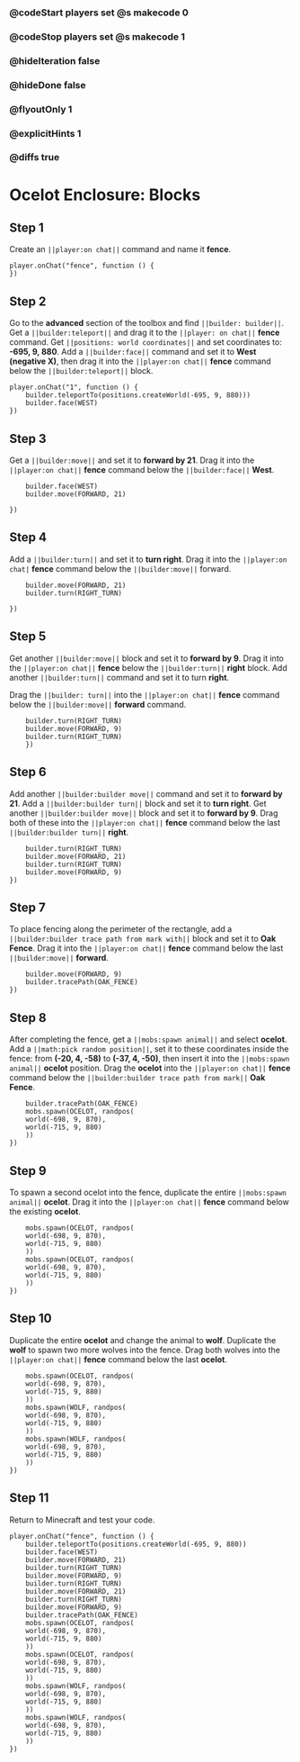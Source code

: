 ### @codeStart players set @s makecode 0
### @codeStop players set @s makecode 1

### @hideIteration false
### @hideDone false
### @flyoutOnly 1
### @explicitHints 1
### @diffs true
# Ocelot Enclosure: Blocks

## Step 1
Create an ``||player:on chat||`` command and name it **fence**.

```blocks
player.onChat("fence", function () {
})
```

## Step 2

Go to the **advanced** section of the toolbox and find ``||builder: builder||``. Get a ``||builder:teleport||`` and drag it to the ``||player: on chat||`` **fence** command. Get ``||positions: world coordinates||`` and set coordinates to: **-695, 9, 880**. Add a ``||builder:face||`` command and set it to **West (negative X)**,  then drag it into the ``||player:on chat||`` **fence** command below the ``||builder:teleport||`` block.

```blocks
player.onChat("1", function () {
    builder.teleportTo(positions.createWorld(-695, 9, 880)))
    builder.face(WEST)
})
```

## Step 3

Get a ``||builder:move||`` and set it to **forward by 21**. Drag it into the ``||player:on chat||`` **fence** command below the ``||builder:face||`` **West**.

```blocks
    builder.face(WEST)
    builder.move(FORWARD, 21)

})
```

## Step 4

Add a ``||builder:turn||`` and set it to **turn right**. Drag it into the ``||player:on chat|`` **fence** command below the ``||builder:move||`` forward.

```blocks
    builder.move(FORWARD, 21)
    builder.turn(RIGHT_TURN)
    
})
```

## Step 5

Get another ``||builder:move||`` block and set it to **forward by 9**. Drag it into the ``||player:on chat||`` **fence**  below the ``||builder:turn||`` **right** block. Add another ``||builder:turn||`` command and set it to turn **right**. 

Drag the ``||builder: turn||`` into the ``||player:on chat||`` **fence** command below the ``||builder:move||`` **forward** command.

```blocks
    builder.turn(RIGHT_TURN)
    builder.move(FORWARD, 9)
    builder.turn(RIGHT_TURN)
    })
```

## Step 6

Add another ``||builder:builder move||`` command and set it to **forward by 21**. Add a ``||builder:builder turn||`` block and set it to **turn right**. Get another ``||builder:builder move||`` block and set it to **forward by 9**. Drag both of these into the ``||player:on chat||`` **fence** command below the last ``||builder:builder turn||`` **right**.

```blocks
    builder.turn(RIGHT_TURN)
    builder.move(FORWARD, 21)
    builder.turn(RIGHT_TURN)
    builder.move(FORWARD, 9)
})
```

## Step 7

To place fencing along the perimeter of the rectangle, add a ``||builder:builder trace path from mark with||`` block and set it to **Oak Fence**. Drag it into the ``||player:on chat||`` **fence** command below the last ``||builder:move||`` **forward**.

```blocks
    builder.move(FORWARD, 9)
    builder.tracePath(OAK_FENCE)
})
```

## Step 8

After completing the fence, get a ``||mobs:spawn animal||`` and select **ocelot**. Add a ``||math:pick random position||``, set it to these coordinates inside the fence: from **(-20, 4, -58)** to **(-37, 4, -50)**, then insert it into the ``||mobs:spawn animal||`` **ocelot** position. Drag the **ocelot** into the ``||player:on chat||`` **fence** command below the ``||builder:builder trace path from mark||`` **Oak Fence**.

```blocks
    builder.tracePath(OAK_FENCE)
    mobs.spawn(OCELOT, randpos(
    world(-698, 9, 870),
    world(-715, 9, 880)
    ))
})
```

## Step 9

To spawn a second ocelot into the fence, duplicate the entire ``||mobs:spawn animal||`` **ocelot**. Drag it into the ``||player:on chat||`` **fence** command below the existing **ocelot**.

```blocks
    mobs.spawn(OCELOT, randpos(
    world(-698, 9, 870),
    world(-715, 9, 880)
    ))
    mobs.spawn(OCELOT, randpos(
    world(-698, 9, 870),
    world(-715, 9, 880)
    ))
})
```

## Step 10

Duplicate the entire **ocelot** and change the animal to **wolf**. Duplicate the **wolf** to spawn two more wolves into the fence. Drag both wolves into the ``||player:on chat||`` **fence** command below the last **ocelot**.

```blocks
    mobs.spawn(OCELOT, randpos(
    world(-698, 9, 870),
    world(-715, 9, 880)
    ))
    mobs.spawn(WOLF, randpos(
    world(-698, 9, 870),
    world(-715, 9, 880)
    ))
    mobs.spawn(WOLF, randpos(
    world(-698, 9, 870),
    world(-715, 9, 880)
    ))
})
```

## Step 11

Return to Minecraft and test your code.

```blocks
player.onChat("fence", function () {
    builder.teleportTo(positions.createWorld(-695, 9, 880))
    builder.face(WEST)
    builder.move(FORWARD, 21)
    builder.turn(RIGHT_TURN)
    builder.move(FORWARD, 9)
    builder.turn(RIGHT_TURN)
    builder.move(FORWARD, 21)
    builder.turn(RIGHT_TURN)
    builder.move(FORWARD, 9)
    builder.tracePath(OAK_FENCE)
    mobs.spawn(OCELOT, randpos(
    world(-698, 9, 870),
    world(-715, 9, 880)
    ))
    mobs.spawn(OCELOT, randpos(
    world(-698, 9, 870),
    world(-715, 9, 880)
    ))
    mobs.spawn(WOLF, randpos(
    world(-698, 9, 870),
    world(-715, 9, 880)
    ))
    mobs.spawn(WOLF, randpos(
    world(-698, 9, 870),
    world(-715, 9, 880)
    ))
})
```

